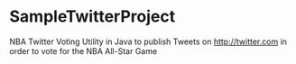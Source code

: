 # SampleTwitterProject

NBA Twitter Voting Utility in Java to publish Tweets on http://twitter.com in order to vote for the NBA All-Star Game
